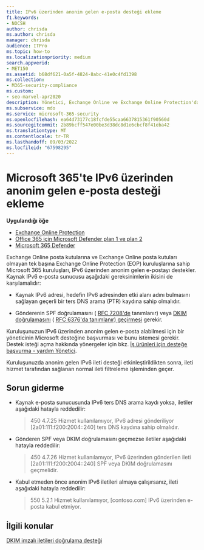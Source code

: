 ```yaml
---
title: IPv6 üzerinden anonim gelen e-posta desteği ekleme
f1.keywords:
- NOCSH
author: chrisda
ms.author: chrisda
manager: chrisda
audience: ITPro
ms.topic: how-to
ms.localizationpriority: medium
search.appverid:
- MET150
ms.assetid: b68df621-0a5f-4824-8abc-41e0c4fd1398
ms.collection:
- M365-security-compliance
ms.custom:
- seo-marvel-apr2020
description: Yönetici, Exchange Online ve Exchange Online Protection'da IPv6 kaynaklarından anonim gelen e-posta desteğini yapılandırmayı öğrenebilir.
ms.subservice: mdo
ms.service: microsoft-365-security
ms.openlocfilehash: ea64d73177c18fcfde55caa6637815361f90560d
ms.sourcegitcommit: 2b89bcff547e00be3d38dc8d1e6cbcf8f41eba42
ms.translationtype: MT
ms.contentlocale: tr-TR
ms.lasthandoff: 09/03/2022
ms.locfileid: "67598295"
---
```

# <a name="add-support-for-anonymous-inbound-email-over-ipv6-in-microsoft-365"></a>Microsoft 365'te IPv6 üzerinden anonim gelen e-posta desteği ekleme

**Uygulandığı öğe**
- [Exchange Online Protection](exchange-online-protection-overview.md)
- [Office 365 için Microsoft Defender plan 1 ve plan 2](defender-for-office-365.md)
- [Microsoft 365 Defender](../defender/microsoft-365-defender.md)

Exchange Online posta kutularına ve Exchange Online posta kutuları olmayan tek başına Exchange Online Protection (EOP) kuruluşlarına sahip Microsoft 365 kuruluşları, IPv6 üzerinden anonim gelen e-postayı destekler. Kaynak IPv6 e-posta sunucusu aşağıdaki gereksinimlerin ikisini de karşılamalıdır:

- Kaynak IPv6 adresi, hedefin IPv6 adresinden etki alanı adını bulmasını sağlayan geçerli bir ters DNS arama (PTR) kaydına sahip olmalıdır.

- Gönderenin SPF doğrulamasını ( [RFC 7208'de](https://tools.ietf.org/html/rfc7208) tanımlanır) veya [DKIM doğrulamasını](http://dkim.org/) ( [RFC 6376'da tanımlanır) geçirmesi](https://www.rfc-editor.org/rfc/rfc6376.txt) gerekir.

Kuruluşunuzun IPv6 üzerinden anonim gelen e-posta alabilmesi için bir yöneticinin Microsoft desteğine başvurması ve bunu istemesi gerekir. Destek isteği açma hakkında yönergeler için bkz. [İş ürünleri için desteğe başvurma - yardım Yönetici](../../admin/get-help-support.md).

Kuruluşunuzda anonim gelen IPv6 ileti desteği etkinleştirildikten sonra, ileti hizmet tarafından sağlanan normal ileti filtreleme işleminden geçer.

## <a name="troubleshooting"></a>Sorun giderme

- Kaynak e-posta sunucusunda IPv6 ters DNS arama kaydı yoksa, iletiler aşağıdaki hatayla reddedilir:

  > 450 4.7.25 Hizmet kullanılamıyor, IPv6 adresi gönderiliyor [2a01:111:f200:2004::240] ters DNS kaydına sahip olmalıdır.

- Gönderen SPF veya DKIM doğrulamasını geçmezse iletiler aşağıdaki hatayla reddedilir:

  > 450 4.7.26 Hizmet kullanılamıyor, IPv6 üzerinden gönderilen ileti [2a01:111:f200:2004::240] SPF veya DKIM doğrulamasını geçmelidir.

- Kabul etmeden önce anonim IPv6 iletileri almaya çalışırsanız, ileti aşağıdaki hatayla reddedilir:

  > 550 5.2.1 Hizmet kullanılamıyor, [contoso.com] IPv6 üzerinden e-posta kabul etmiyor.

## <a name="related-topics"></a>İlgili konular

[DKIM imzalı iletileri doğrulama desteği](support-for-validation-of-dkim-signed-messages.md)
